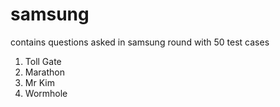 # samsung
contains questions asked in samsung round with 50 test cases
1. Toll Gate
2. Marathon
3. Mr Kim
4. Wormhole
